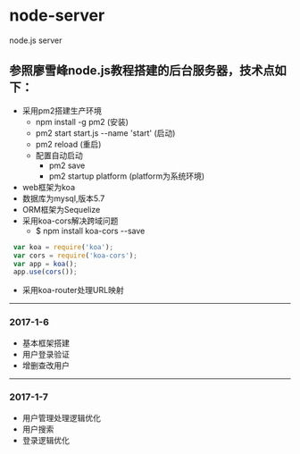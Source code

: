 # node-server
node.js server

## 参照廖雪峰node.js教程搭建的后台服务器，技术点如下：

  * 采用pm2搭建生产环境
    * npm install -g pm2 (安装)
    * pm2 start start.js --name 'start' (启动)
    * pm2 reload <app name> (重启)
    * 配置自动启动
      * pm2 save
      * pm2 startup platform (platform为系统环境)
  * web框架为koa
  * 数据库为mysql,版本5.7
  * ORM框架为Sequelize
  * 采用koa-cors解决跨域问题
    * $ npm install koa-cors --save
 ```javascript
  var koa = require('koa');
  var cors = require('koa-cors');
  var app = koa();
  app.use(cors());
```
  * 采用koa-router处理URL映射
  
-------------------------------------------
### 2017-1-6
  * 基本框架搭建
  * 用户登录验证
  * 增删查改用户

--------------------------------------
### 2017-1-7
* 用户管理处理逻辑优化
* 用户搜索
* 登录逻辑优化
